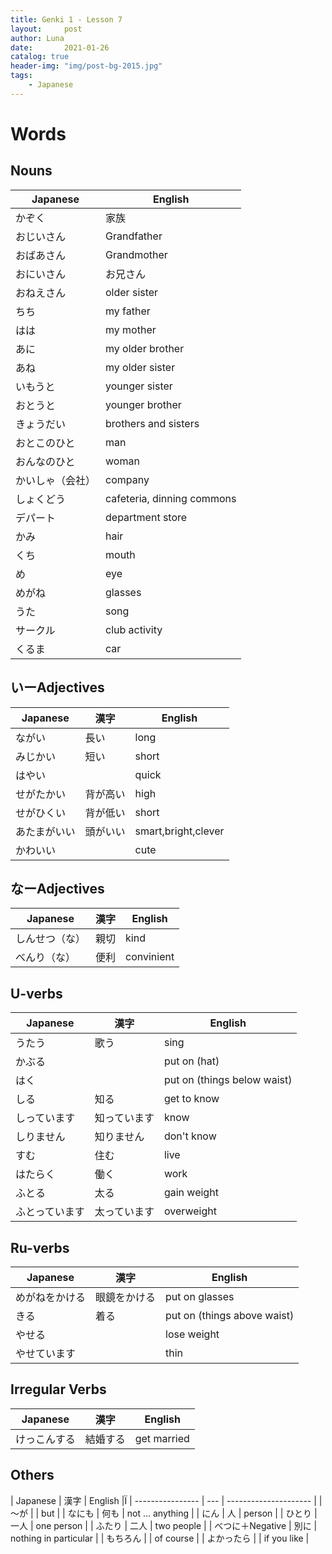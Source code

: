 ```yaml
---
title: Genki 1 - Lesson 7
layout:     post
author: Luna
date:       2021-01-26
catalog: true
header-img: "img/post-bg-2015.jpg"
tags:
    - Japanese
---
```

# Words
## Nouns

| Japanese         | English                    |
| ---------------- | -------------------------- |
| かぞく           | 家族                       |
| おじいさん       | Grandfather                |
| おばあさん       | Grandmother                |
| おにいさん       | お兄さん                   |
| おねえさん       | older sister               |
| ちち             | my father                  |
| はは             | my mother                  |
| あに             | my older brother           |
| あね             | my older sister            |
| いもうと         | younger sister             |
| おとうと         | younger brother            |
| きょうだい       | brothers and sisters       |
| おとこのひと     | man                        |
| おんなのひと     | woman                      |
| かいしゃ（会社） | company                    |
| しょくどう       | cafeteria, dinning commons |
| デパート         | department store           |
| かみ             | hair                       |
| くち             | mouth                      |
| め               | eye                        |
| めがね           | glasses                    |
| うた             | song                       |
| サークル         | club activity              |
| くるま           | car                        |

## いーAdjectives

| Japanese     | 漢字 | English             |
| ------------ | ---- | ------------------- |
| ながい       |   長い   | long                |
| みじかい     |     短い | short               |
| はやい       |      | quick               |
| せがたかい   |     背が高い | high                |
| せがひくい   |     背が低い | short               |
| あたまがいい | 頭がいい     | smart,bright,clever |
| かわいい     |      | cute                |

## なーAdjectives

| Japanese       |  漢字   | English    |
| -------------- | --- | ---------- |
| しんせつ（な） |  親切   | kind       |
| べんり（な）   |  便利   | convinient |

## U-verbs

| Japanese       | 漢字    | English                     |
| -------------- | --- | --------------------------- |
| うたう         |  歌う   | sing                        |
| かぶる         |     | put on (hat)                |
| はく           |     | put on (things below waist) |
| しる           |  知る   | get to know                 |
| しっています   |   知っています  | know                        |
| しりません     |   知りません  | don't know                  |
| すむ           |    住む | live                        |
| はたらく       |  働く   | work                        |
| ふとる         |  太る   | gain weight                 |
| ふとっています |   太っています  | overweight                  |

## Ru-verbs

| Japanese       | 漢字    | English                     |
| -------------- | --- | --------------------------- |
| めがねをかける |   眼鏡をかける  | put on glasses              |
| きる           | 着る    | put on (things above waist) |
| やせる         |     | lose weight                 |
| やせています   |     | thin                        |

## Irregular Verbs

| Japanese     |   漢字  | English     |
| ------------ | --- | ----------- |
| けっこんする |   結婚する  | get married |

## Others

| Japanese         | 漢字    | English               |Ï
| ---------------- | --- | --------------------- |
| 〜が             |     | but                   |
| なにも             |   何も  | not ... anything      |
| にん             |    人 | person                |
| ひとり           |  一人   | one person            |
| ふたり           |   二人  | two people            |
| べつに＋Negative | 別に    | nothing in particular |
| もちろん         |     | of course             |
| よかったら       |     | if you like           |